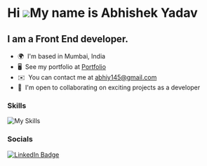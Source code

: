 Hi ![](https://user-images.githubusercontent.com/18350557/176309783-0785949b-9127-417c-8b55-ab5a4333674e.gif)My name is Abhishek Yadav
========================================================================================================================================

I am a Front End developer.
--------------------------
*   🌍  I'm based in Mumbai, India
*   🖥️  See my portfolio at <a target="_blank" rel="noreferrer" href='https://portfolio-abhishek-yadav.netlify.app/'>Portfolio</a>
* ✉️  You can contact me at [abhiy145@gmail.com](mailto:abhiy145@gmail.com)
*   🤝  I'm open to collaborating on exciting projects as a developer

### Skills
![My Skills](https://skillicons.dev/icons?i=html,css,tailwind,react,nextjs,redux,mongodb,prisma,git)



### Socials

<p align="">
  <a href="https://www.linkedin.com/in/abhiy145/" target="_blank" rel="noreferrer">
     <img src="https://img.shields.io/badge/LinkedIn-blue?style=for-the-badge&logo=linkedin&logoColor=white" alt="LinkedIn Badge"/>
    
  </a>
</p>
